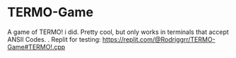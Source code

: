 # TERMO-Game
A game of TERMO! i did. Pretty cool, but only works in terminals that accept ANSII Codes.
.
Replit for testing:
https://replit.com/@Rodriggrr/TERMO-Game#TERMO!.cpp
